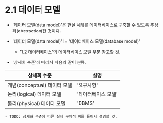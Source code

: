 # 2.1 데이터 모델

* '데이터 모델(data model)'은 현실 세계를 데이터베이스로 구축할 수 있도록 추상화(abstraction)한 것이다.

* '데이터 모델(data model)' != '데이터베이스 모델(database model)'
    - '1.2 데이터베이스'의 데이터베이스 모델 부분 참고할 것.

* '상세화 수준'에 따라서 다음과 같이 분류:

상세화 수준 | 설명
--- | ---
개념(conceptual) 데이터 모델 | '요구사항'
논리(logical) 데이터 모델 | '데이터베이스 모델'
물리(physical) 데이터 모델 | 'DBMS'

    - TODO: 상세화 수준에 따른 실제 구체적 예를 들어서 설명할 것.
